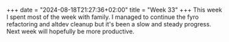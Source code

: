 +++
date = "2024-08-18T21:27:36+02:00"
title = "Week 33"
+++
This week I spent most of the week with family. I managed to continue the fyro refactoring and altdev cleanup but it's been a slow and steady progress. Next week will hopefully be more productive.
